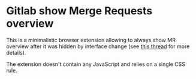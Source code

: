 # Gitlab show Merge Requests overview

This is a minimalistic browser extension allowing to always show MR overview after it was hidden by interface change (see [this thread](https://gitlab.com/gitlab-org/gitlab/issues/36125) for more details).

The extension doesn't contain any JavaScript and relies on a single CSS rule.
